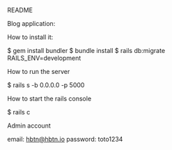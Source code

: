 
README


Blog application:


How to install it:


$ gem install bundler
$ bundle install
$ rails db:migrate RAILS_ENV=development


How to run the server


$ rails s -b 0.0.0.0 -p 5000


How to start the rails console


$ rails c


Admin account


email: hbtn@hbtn.io
password: toto1234

